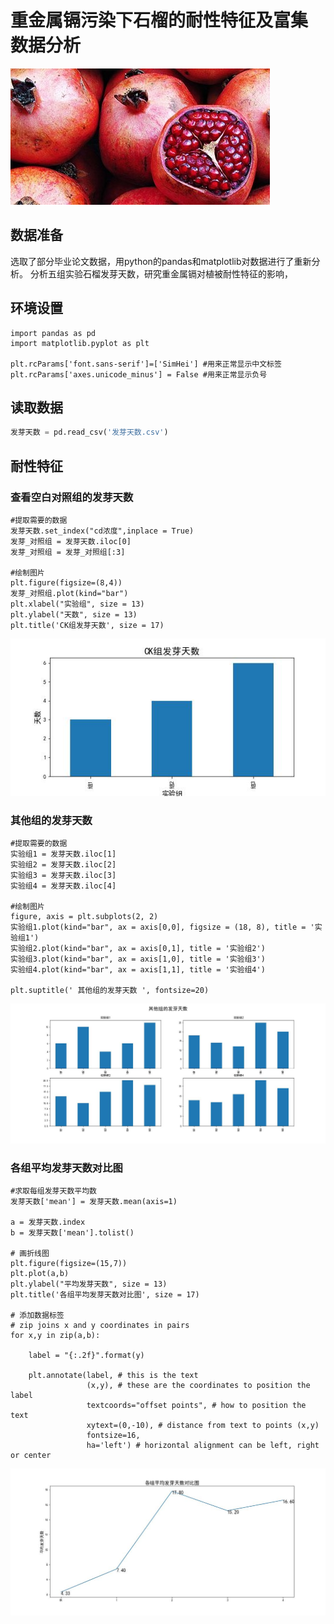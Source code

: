 # 重金属镉污染下石榴的耐性特征及富集 数据分析
![My Image](红石榴.jpg)
## 数据准备
选取了部分毕业论文数据，用python的pandas和matplotlib对数据进行了重新分析。
分析五组实验石榴发芽天数，研究重金属镉对植被耐性特征的影响，

## 环境设置
```
import pandas as pd
import matplotlib.pyplot as plt

plt.rcParams['font.sans-serif']=['SimHei'] #用来正常显示中文标签
plt.rcParams['axes.unicode_minus'] = False #用来正常显示负号
```

## 读取数据
```Python
发芽天数 = pd.read_csv('发芽天数.csv')
```

## 耐性特征
### 查看空白对照组的发芽天数
```
#提取需要的数据
发芽天数.set_index("cd浓度",inplace = True)
发芽_对照组 = 发芽天数.iloc[0]
发芽_对照组 = 发芽_对照组[:3]

#绘制图片
plt.figure(figsize=(8,4))
发芽_对照组.plot(kind="bar")
plt.xlabel("实验组", size = 13)
plt.ylabel("天数", size = 13)
plt.title('CK组发芽天数', size = 17)
```
![My Image](CK组发芽天数.jpg)

### 其他组的发芽天数
```
#提取需要的数据
实验组1 = 发芽天数.iloc[1]
实验组2 = 发芽天数.iloc[2]
实验组3 = 发芽天数.iloc[3]
实验组4 = 发芽天数.iloc[4]

#绘制图片
figure, axis = plt.subplots(2, 2)
实验组1.plot(kind="bar", ax = axis[0,0], figsize = (18, 8), title = '实验组1')
实验组2.plot(kind="bar", ax = axis[0,1], title = '实验组2')
实验组3.plot(kind="bar", ax = axis[1,0], title = '实验组3')
实验组4.plot(kind="bar", ax = axis[1,1], title = '实验组4')

plt.suptitle(' 其他组的发芽天数 ', fontsize=20)
```
![My Image](其他组的发芽天数.jpg)

### 各组平均发芽天数对比图
```
#求取每组发芽天数平均数
发芽天数['mean'] = 发芽天数.mean(axis=1)

a = 发芽天数.index
b = 发芽天数['mean'].tolist()

# 画折线图
plt.figure(figsize=(15,7))
plt.plot(a,b)
plt.ylabel("平均发芽天数", size = 13)
plt.title('各组平均发芽天数对比图', size = 17)

# 添加数据标签
# zip joins x and y coordinates in pairs
for x,y in zip(a,b):

    label = "{:.2f}".format(y)

    plt.annotate(label, # this is the text
                 (x,y), # these are the coordinates to position the label
                 textcoords="offset points", # how to position the text
                 xytext=(0,-10), # distance from text to points (x,y)
                 fontsize=16,
                 ha='left') # horizontal alignment can be left, right or center
```
![My Image](各组平均发芽天数对比图.jpg)

